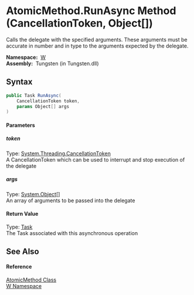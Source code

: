 AtomicMethod.RunAsync Method (CancellationToken, Object[])
==========================================================
   Calls the delegate with the specified arguments. These arguments must be accurate in number and in type to the arguments expected by the delegate.

  **Namespace:**  [W][1]  
  **Assembly:**  Tungsten (in Tungsten.dll)

Syntax
------

```csharp
public Task RunAsync(
	CancellationToken token,
	params Object[] args
)
```

#### Parameters

##### *token*
Type: [System.Threading.CancellationToken][2]  
A CancellationToken which can be used to interrupt and stop execution of the delegate

##### *args*
Type: [System.Object][3][]  
An array of arguments to be passed into the delegate

#### Return Value
Type: [Task][4]  
The Task associated with this asynchronous operation

See Also
--------

#### Reference
[AtomicMethod Class][5]  
[W Namespace][1]  

[1]: ../README.md
[2]: http://msdn.microsoft.com/en-us/library/dd384802
[3]: http://msdn.microsoft.com/en-us/library/e5kfa45b
[4]: http://msdn.microsoft.com/en-us/library/dd235678
[5]: README.md